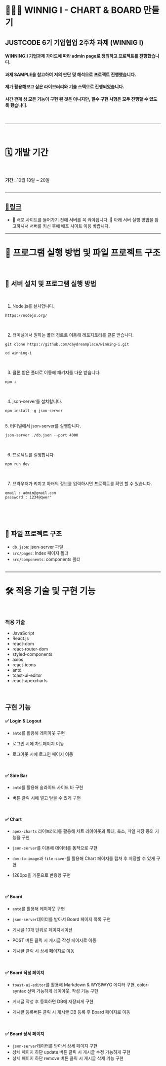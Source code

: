 # 👩🏻‍💻 WINNIG I - CHART & BOARD 만들기

## JUSTCODE 6기 기업협업 2주차 과제 (WINNIG I)
#### WINNING.I 기업과제 가이드에 따라 admin page로 정의하고 프로젝트를 진행했습니다.
#### 과제 SAMPLE을 참고하여 저의 판단 및 해석으로 프로젝트 진행했습니다.
#### 제가 활용해보고 싶은 라이브러리와 기술 스택으로 진행되었습니다.
#### 시간 관계 상  모든 기능이 구현 된 것은 아니지만, 필수 구현 사항은 모두 진행할 수 있도록 했습니다.

<br />

---

<br />

# 🗓 개발 기간

<br />

**기간** : 10월 18일 ~ 20일
<br />
<br />

---

## **[📌링크]()**
- 🚨 배포 사이트를 들어가기 전에 서버를 꼭 켜야됩니다. 🚨
아래 서버 실행 방법을 참고하셔서 서버를 키신 후에 배포 사이트 이용 바랍니다.


---

# 🚧 프로그램 실행 방법 및 파일 프로젝트 구조

  <br />

## 🔡 서버 설치 및 프로그램 실행 방법

<br />

1. Node.js를 설치합니다.

```
https://nodejs.org/
```
<br />

2.  터미널에서 원하는 폴더 경로로 이동해 레포지토리를 클론 받습니다.

```
git clone https://github.com/daydreamplace/winning-i.git

cd winning-i
```

<br />

3.  클론 받은 폴더로 이동해 패키지를 다운 받습니다.

```
npm i
```

<br />

4.  json-server를 설치합니다.

```
npm install -g json-server
```

<br />
5.  터미널에서 json-server를 실행합니다.

```
json-server ./db.json --port 4000
```

<br />

6.  프로젝트를 실행합니다.

```
npm run dev
```

<br />

7. 브라우저가 켜지고 아래의 정보를 입력하시면 프로젝트를 확인 할 수 있습니다.
```
email : admin@gmail.com
password : 1234@qwer"
```

   <br />
   <br />
   <br />

## 📂 파일 프로젝트 구조

- `db.json`: json-server 파일
- `src/pages`: Index 페이지 폴더
- `src/components`: components 폴더
  <br />
  <br />

---

# 🛠 적용 기술 및 구현 기능

<br />

### 적용 기술

- JavaScript
- React.js
- react-dom
- react-router-dom
- styled-components
- axios
- react-icons
- antd
- toast-ui-editor
- react-apexcharts

<br />

##  구현 기능
### 

#### ✅ Login & Logout
- `antd`를 활용해 레이아웃 구현
- 로그인 시에 차트페이지 이동
- 로그아웃 시에 로그인 페이지 이동

  <br />

#### ✅ Side Bar
- `antd`를 활용해 슬라이드 사이드 바 구현
- 버튼 클릭 시에 열고 닫을 수 있게 구현

  <br />

#### ✅ Chart
- `apex-charts` 라이브러리를 활용해 차트 레이아웃과 확대, 축소, 파일 저장 등의 기능을 구현
- `json-server`를 이용해 데이터를 동적으로 구현
- `dom-to-image`과 `file-saver`를 활용해 Chart 페이지를 캡쳐 후 저장할 수 있게 구현
- 1280px을 기준으로 반응형 구현

  <br />

#### ✅ Board
- `antd`를 활용해 레이아웃 구현
- `json-server`데이터를 받아서 Board 페이지 목록 구현
- 게시글 10개 단위로 페이지네이션 
- POST 버튼 클릭 시 게시글 작성 페이지로 이동
- 게시글 클릭 시 상세 페이지로 이동

  <br />
#### ✅ Board 작성 페이지
- `toast-ui-editor`를 활용해 Markdown & WYSIWYG 에디터 구현, color-syntax 선택 가능하게 레이아웃, 작성 기능 구현
- 게시글 작성 후 등록하면 DB에 저장되게 구현
- 게시글 등록버튼 클릭 시 게시글 DB 등록 후 Board 페이지로 이동

  <br />
#### ✅ Board 상세 페이지
- `json-server`데이터를 받아서 상세 페이지 구현
- 상세 페이지 하단 update 버튼 클릭 시 게시글 수정 가능하게 구현
- 상세 페이지 하단 remove 버튼 클릭 시 게시글 삭제 기능 구현
  <br />
